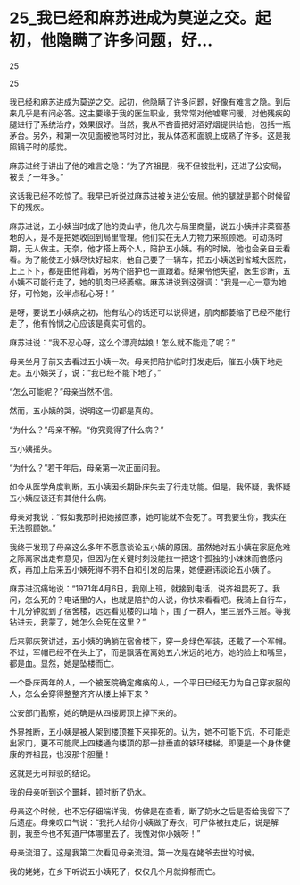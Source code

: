 # 25_我已经和麻苏进成为莫逆之交。起初，他隐瞒了许多问题，好...

25

25

我已经和麻苏进成为莫逆之交。起初，他隐瞒了许多问题，好像有难言之隐。到后来几乎是有问必答。这主要缘于我的医生职业，我常常对他嘘寒问暖，对他残疾的腿进行了系统治疗，效果很好。当然，我从不吝啬把好酒好烟提供给他，包括一瓶茅台。另外，和第一次见面被他骂时对比，我从体态和面貌上成熟了许多。这是我照镜子时的感觉。

麻苏进终于讲出了他的难言之隐：“为了齐祖昆，我不但被批判，还进了公安局，被关了一年多。”

这话我已经不吃惊了。我早已听说过麻苏进被关进公安局。他的腿就是那个时候留下的残疾。

麻苏进说，五小姨当时成了他的烫山芋，他几次与局里商量，说五小姨并非菜窖基地的人，是不是把她收回到局里管理。他们实在无人力物力来照顾她。可动荡时期，无人做主。无奈，他才搭上两个人，陪护五小姨。有的时候，他也会亲自去看看。为了能使五小姨尽快好起来，他自己要了一辆车，把五小姨送到省城大医院，上上下下，都是由他背着，另两个陪护也一直跟着。结果令他失望，医生诊断，五小姨不可能行走了，她的肌肉已经萎缩。麻苏进说到这强调：“我是一心一意为她好，可怜她，没半点私心呀！”

是呀，要说五小姨病之初，他有私心的话还可以说得通，肌肉都萎缩了已经不能行走了，他有怜悯之心应该是真实可信的。

麻苏进说：“我不忍心呀，这么个漂亮姑娘！怎么就不能走了呢？”

母亲坐月子前又去看过五小姨一次。母亲把陪护临时打发走后，催五小姨下地走走。五小姨哭了，说：“我已经不能下地了。”

“怎么可能呢？”母亲当然不信。

然而，五小姨的哭，说明这一切都是真的。

“为什么？”母亲不解。“你究竟得了什么病？”

五小姨摇头。

“为什么？”若干年后，母亲第一次正面问我。

如今从医学角度判断，五小姨因长期卧床失去了行走功能。但是，我怀疑，我怀疑五小姨应该还有其他什么病。

母亲对我说：“假如我那时把她接回家，她可能就不会死了。可我要生你，我实在无法照顾她。”

我终于发现了母亲这么多年不愿意谈论五小姨的原因。虽然她对五小姨在家庭危难之际离家出走有意见，但因为在关键时刻没能拉一把这个孤独的小妹妹而倍感内疚，再加上后来五小姨死得不明不白和引发的后果，她便避讳谈论五小姨了。

麻苏进沉痛地说：“1971年4月6日，我刚上班，就接到电话，说齐祖昆死了。我问，怎么死的？电话里的人，也就是陪护的人说，你快来看看吧。我骑上自行车，十几分钟就到了宿舍楼，远远看见楼的山墙下，围了一群人，里三层外三层。等我钻进去，我蒙了，她怎么会死在这里？”

后来郭庆贺讲述，五小姨的确躺在宿舍楼下，穿一身绿色军装，还戴了一个军帽。不过，军帽已经不在头上了，而是飘落在离她五六米远的地方。她的脸上和嘴里，都是血。显然，她是坠楼而亡。

一个卧床两年的人，一个被医院确定瘫痪的人，一个平日已经无力为自己穿衣服的人，怎么会穿得整整齐齐从楼上掉下来？

公安部门勘察，她的确是从四楼房顶上掉下来的。

外界推断，五小姨是被人架到楼顶推下来摔死的。认为，她不可能下炕，不可能走出家门，更不可能爬上四楼通向楼顶的那一排垂直的铁环楼梯。即便是一个身体健康的齐祖昆，也没那个胆量！

这就是无可辩驳的结论。

我的母亲听到这个噩耗，顿时断了奶水。

母亲这个时候，也不忘仔细端详我，仿佛是在查看，断了奶水之后是否给我留下了后遗症。母亲叹口气说：“我托人给你小姨做了寿衣，可尸体被拉走后，说是解剖，我至今也不知道尸体哪里去了。我愧对你小姨呀！”

母亲流泪了。这是我第二次看见母亲流泪。第一次是在姥爷去世的时候。

我的姥姥，在乡下听说五小姨死了，仅仅几个月就抑郁而亡。